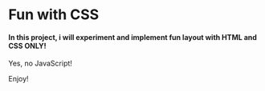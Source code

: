# Fun with CSS

#### In this project, i will experiment and implement fun layout with HTML and CSS ONLY!

Yes, no JavaScript!

Enjoy!

